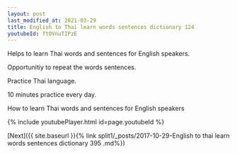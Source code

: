 ```yaml
---
layout: post
last_modified_at: 2021-03-29
title: English to Thai learn words sentences dictionary 124 
youtubeId: ftOVnuTIPzE
---
```

 
 
Helps to learn Thai words and sentences for English speakers.

Opportunitiy to repeat the words sentences. 

Practice Thai language. 
 
10 minutes practice every day. 
 
How to learn Thai words and sentences for English speakers 
 
{% include youtubePlayer.html id=page.youtubeId %}
 
 
[Next]({{ site.baseurl }}{% link  split1/_posts/2017-10-29-English to thai learn words sentences dictionary 395 .md%})
 

